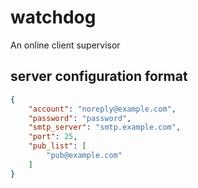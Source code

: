 # watchdog
An online client supervisor

## server configuration format

```json
{
    "account": "noreply@example.com",
    "password": "password",
    "smtp_server": "smtp.example.com",
    "port": 25,
    "pub_list": [
        "pub@example.com"
    ]
}
```
